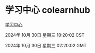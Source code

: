 # 学习中心 colearnhub
[学习中心](http://219.139.197.74:56308/colearnhub/)

2024年 10月 30日 星期三 10:20:02 CST

2024年 10月 30日 星期三 02:20:02 GMT
